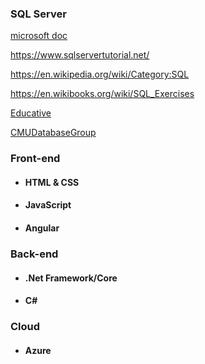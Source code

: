 ### SQL Server

[microsoft doc](https://docs.microsoft.com/en-us/sql/sql-server/educational-sql-resources?view=sql-server-ver15)

https://www.sqlservertutorial.net/

https://en.wikipedia.org/wiki/Category:SQL

https://en.wikibooks.org/wiki/SQL_Exercises

[Educative](https://www.educative.io/courses/database-design-fundamentals/gx2GRZOq31j)

[CMUDatabaseGroup](https://www.youtube.com/watch?v=mYFo1aE47xE&ab_channel=CMUDatabaseGroup)

### Front-end

- #### HTML & CSS

- #### JavaScript

- #### Angular

### Back-end

- #### .Net Framework/Core

- #### C#

### Cloud

- #### Azure

